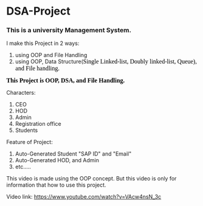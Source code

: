 # DSA-Project
<h3>This is a university Management System.</h3>
<p>I make this Project in 2 ways:</p>
<ol>
    <li>using OOP and File Handling</li>
    <li>using OOP, Data Structure(<span style='color: rgb(0, 0, 0); font-family: "Times New Roman"; font-size: medium; font-style: normal; font-variant-ligatures: normal; font-variant-caps: normal; font-weight: 400; letter-spacing: normal; orphans: 2; text-align: start; text-indent: 0px; text-transform: none; white-space: normal; widows: 2; word-spacing: 0px; -webkit-text-stroke-width: 0px; text-decoration-thickness: initial; text-decoration-style: initial; text-decoration-color: initial; display: inline !important; float: none;'>Single Linked-list, Doubly linked-list, Queue), and File handling.</span></li>
</ol>
<p><span style='color: rgb(0, 0, 0); font-family: "Times New Roman"; font-size: medium; font-style: normal; font-variant-ligatures: normal; font-variant-caps: normal; font-weight: 400; letter-spacing: normal; orphans: 2; text-align: start; text-indent: 0px; text-transform: none; white-space: normal; widows: 2; word-spacing: 0px; -webkit-text-stroke-width: 0px; text-decoration-thickness: initial; text-decoration-style: initial; text-decoration-color: initial; display: inline !important; float: none;'><strong>This Project is OOP, DSA, and File Handling.</strong></span></p>
<p>Characters:</p>
<ol>
    <li>CEO</li>
    <li>HOD</li>
    <li>Admin</li>
    <li>Registration office</li>
    <li>Students</li>
</ol>
<p>Feature of Project:</p>
<ol>
    <li>Auto-Generated Student &quot;SAP ID&quot; and &quot;Email&quot;</li>
    <li>Auto-Generated HOD, and Admin</li>
    <li>etc.....</li>
</ol>
<p>This video is made using the OOP concept. But this video is only for information that how to use this project.</p>
<p>Video link: <a href="https://www.youtube.com/watch?v=VAcw4nsN_3c">https://www.youtube.com/watch?v=VAcw4nsN_3c</a></p>
